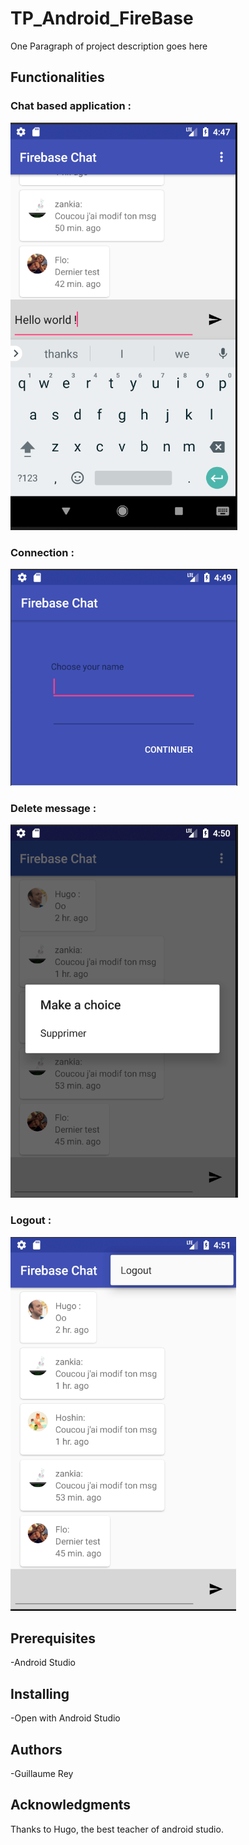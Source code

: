 # TP_Android_FireBase

One Paragraph of project description goes here

## Functionalities

### Chat based application :
![alt text](/screenshot/hello.PNG)

### Connection :
![alt text](/screenshot/connection.PNG)

### Delete message :
![alt text](/screenshot/delete.PNG)

### Logout :
![alt text](/screenshot/logout.PNG)

## Prerequisites

-Android Studio

## Installing

-Open with Android Studio

## Authors

-Guillaume Rey

## Acknowledgments

Thanks to Hugo, the best teacher of android studio.
